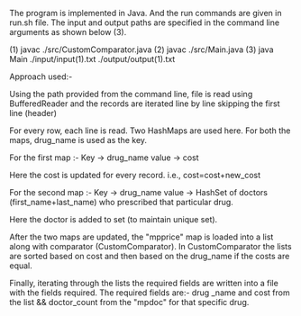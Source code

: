 The program is implemented in Java. And the run commands are given in run.sh file. 
The input and output paths are specified in the command line arguments as shown below (3).

(1) javac ./src/CustomComparator.java
(2) javac ./src/Main.java
(3) java Main ./input/input(1).txt ./output/output(1).txt

Approach used:-
 
Using the path provided from the command line, file is read using BufferedReader and the records are iterated line by line skipping the first line (header)


For every row, each line is read.
Two HashMaps are used here. For both the maps, drug_name is used as the key.

For the first map :-
Key -> drug_name
value -> cost

Here the cost is updated for every record. i.e., cost=cost+new_cost

For the second map :-
Key -> drug_name
value -> HashSet of doctors (first_name+last_name) who prescribed that particular drug.

Here the doctor is added to set (to maintain unique set).

After the two maps are updated, the "mpprice" map is loaded into a list along with comparator (CustomComparator).
In CustomComparator the lists are sorted based on cost and then based on the drug_name if the costs are equal.

Finally, iterating through the lists the required fields are written into a file with the fields required.
The required fields are:- drug _name and cost from the list && doctor_count from the "mpdoc" for that specific drug.